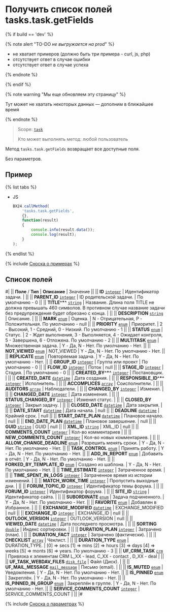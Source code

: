 # Получить список полей tasks.task.getFields

{% if build == 'dev' %}

{% note alert "TO-DO _не выгружается на prod_" %}

- не хватает примеров (должно быть три примера - curl, js, php)
- отсутствует ответ в случае ошибки
- отсутствует ответ в случае успеха
 
{% endnote %}

{% endif %}

{% note warning "Мы еще обновляем эту страницу" %}

Тут может не хватать некоторых данных — дополним в ближайшее время

{% endnote %}

> Scope: [`task`](../scopes/permissions.md)
>
> Кто может выполнять метод: любой пользователь

Метод `tasks.task.getFields` возвращает все доступные поля.

Без параметров.

## Пример

{% list tabs %}

- JS

    ```js
    BX24.callMethod(
        'tasks.task.getFields',
        {},
        function(result)
        {
            console.info(result.data());
            console.log(result);
        }
    );
    ```

{% endlist %}

{% include [Сноска о примерах](../../_includes/examples.md) %}

## Список полей

#|
|| **Поле** / **Тип** | **Описание** | Значение ||
|| **ID**
[`integer`](../data-types.md) | Идентификатор задачи. | ||
|| **PARENT_ID**
[`integer`](../data-types.md) | ID родительской задачи. | По умолчанию - 0 ||
|| **TITLE^*^**
[`string`](../data-types.md) | Название. Длина поля TITLE не должна превышать 460 символов. В противном случае название задачи без предупреждения будет обрезано с конца. | ||
|| **DESCRIPTION**
[`string`](../data-types.md) | Описание. | ||
|| **MARK**
[`enum`](../data-types.md) | Оценка. | N - Отрицательная,
P - Положительная.
По умолчанию - null ||
|| **PRIORITY**
[`enum`](../data-types.md) | Приоритет. | 2 - Высокий,
1 - Средний,
0 - Низкий.
По умолчанию - 1 ||
|| **STATUS**
[`enum`](../data-types.md) | Статус. | 2 - Ждет выполнения,
3 - Выполняется,
4 - Ожидает контроля,
5 - Завершена,
6 - Отложена.
По умолчанию - 2 ||
|| **MULTITASK**
[`enum`](../data-types.md) | Множественная задача. | Y - Да,
N - Нет.
По умолчанию - Нет. ||
|| **NOT_VIEWED**
[`enum`](../data-types.md) | NOT_VIEWED | Y - Да,
N - Нет.
По умолчанию - Нет. ||
|| **REPLICATE**
[`enum`](../data-types.md) | Повторяемая задача. | Y - Да,
N - Нет.
По умолчанию - Нет. ||
|| **GROUP_ID**
[`integer`](../data-types.md) | Группа или проект | По умолчанию - 0 ||
|| **FLOW_ID**
[`integer`](../data-types.md) | Поток | null ||
|| **STAGE_ID**
[`integer`](../data-types.md) | Стадия. | По умолчанию - 0 ||
|| **CREATED_BY^*^**
[`integer`](../data-types.md) | Постановщик. | ||
|| **CREATED_DATE**
[`datetime`](../data-types.md) | Дата создания. | ||
|| **RESPONSIBLE_ID^*^**
[`integer`](../data-types.md) | Исполнитель. | ||
|| **ACCOMPLICES**
[`array`](../data-types.md) | Соисполнители. | ||
|| **AUDITORS**
[`array`](../data-types.md) | Наблюдатели. | ||
|| **CHANGED_BY**
[`integer`](../data-types.md) | Изменил. | ||
|| **CHANGED_DATE**
[`integer`](../data-types.md) | Дата изменения. | ||
|| **STATUS_CHANGED_BY**
[`integer`](../data-types.md) | Изменил статус. | ||
|| **CLOSED_BY**
[`integer`](../data-types.md) | Закрыл задачу. | ||
|| **CLOSED_DATE**
[`datetime`](../data-types.md) | Дата закрытия. | ||
|| **DATE_START**
[`datetime`](../data-types.md) | Дата начала. | null ||
|| **DEADLINE**
[`datetime`](../data-types.md) | Крайний срок. | null ||
|| **START_DATE_PLAN**
[`datetime`](../data-types.md) | Плановое начало. | null ||
|| **END_DATE_PLAN**
[`datetime`](../data-types.md) | Плановое завершение. | null ||
|| **GUID**
[`string`](../data-types.md) | GUID | null ||
|| **XML_ID**
[`string`](../data-types.md) | XML_ID | null ||
|| **COMMENTS_COUNT**
[`integer`](../data-types.md) | Кол-во комментариев | ||
|| **NEW_COMMENTS_COUNT**
[`integer`](../data-types.md) | Кол-во новых комментариев. | ||
|| **ALLOW_CHANGE_DEADLINE**
[`enum`](../data-types.md) | Разрешить менять сроки. | Y - Да,
N - Нет.
По умолчанию - Нет. ||
|| **TASK_CONTROL**
[`enum`](../data-types.md) | Принять работу. | Y - Да,
N - Нет.
По умолчанию - Нет. ||
|| **ADD_IN_REPORT**
[`enum`](../data-types.md) | Добавить в отчёт. | Y - Да,
N - Нет.
По умолчанию - Нет. ||
|| **FORKED_BY_TEMPLATE_ID**
[`enum`](../data-types.md) | Создано из шаблона. | Y - Да,
N - Нет.
По умолчанию - Нет. ||
|| **TIME_ESTIMATE**
[`integer`](../data-types.md) | Затраченное время. | ||
|| **TIME_SPENT_IN_LOGS**
[`integer`](../data-types.md) | Затраченное время из истории изменений. | ||
|| **MATCH_WORK_TIME**
[`integer`](../data-types.md) | Пропустить выходные дни. | ||
|| **FORUM_TOPIC_ID**
[`integer`](../data-types.md) | Идентификатор темы форума. | ||
|| **FORUM_ID**
[`integer`](../data-types.md) | Идентификатор форума. | ||
|| **SITE_ID**
[`string`](../data-types.md) | Идентификатор сайта. | ||
|| **SUBORDINATE**
[`enum`](../data-types.md) | Задача подчиненного. | Y - Да,
N - Нет.
По умолчанию - Нет. ||
|| **FAVORITE**
[`enum`](../data-types.md) | Добавлен в Избранное. | ||
|| **EXCHANGE_MODIFIED**
[`datetime`](../data-types.md) | EXCHANGE_MODIFIED | null ||
|| **EXCHANGE_ID**
[`integer`](../data-types.md) | EXCHANGE_ID | null ||
|| **OUTLOOK_VERSION**
[`integer`](../data-types.md) | OUTLOOK_VERSION | null ||
|| **VIEWED_DATE**
[`datetime`](../data-types.md) | Дата последнего просмотра. | ||
|| **SORTING**
[`double`](../data-types.md) | Индекс сортировки. | ||
|| **DURATION_PLAN**
[`integer`](../data-types.md) | Затрачено (план). | ||
|| **DURATION_FACT**
[`integer`](../data-types.md) | Затрачено (фактически). | ||
|| **CHECKLIST**
[`array`](../data-types.md) | Чеклист. | ||
|| **DURATION_TYPE**
[`enum`](../data-types.md) | DURATION_TYPE. | \[0\] => secs
\[1\] => mins
\[2\] => hours
\[3\] => days
\[4\] => weeks
\[5\] => monts
\[6\] => years.
По умолчанию - 3 ||
|| **UF_CRM_TASK**
[`crm`](../data-types.md) | Привязка к элементам CRM
L_XX - lead,
C_XX - contact ,
D_XX - deal | ||
|| **UF_TASK_WEBDAV_FILES**
[`disk_file`](../data-types.md) | Файл (Диск). | ||
|| **UF_MAIL_MESSAGE**
[`mail_message`](../data-types.md) | Письмо (email). | ||
|| **IS_MUTED**
[`enum`](../data-types.md) | Уведомления. | Y - Да,
N - Нет.
По умолчанию - Нет. ||
|| **IS_PINNED**
[`enum`](../data-types.md) | Закреплён. | Y - Да,
N - Нет.
По умолчанию - Нет. ||
|| **IS_PINNED_IN_GROUP**
[`enum`](../data-types.md) | Закреплён в группе. | Y - Да,
N - Нет.
По умолчанию - Нет. ||
|| **SERVICE_COMMENTS_COUNT**
[`integer`](../data-types.md) | SERVICE_COMMENTS_COUNT | ||
|#

{% include [Сноска о параметрах](../../_includes/required.md) %}